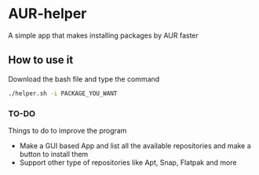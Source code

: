 # AUR-helper
A simple app that makes installing packages by AUR faster
## How to use it
Download the bash file and type the command
```bash
./helper.sh -i PACKAGE_YOU_WANT
```
### TO-DO
Things to do to improve the program
- Make a GUI based App and list all the available repositories and make a button to install them
- Support other type of repositories like Apt, Snap, Flatpak and more
